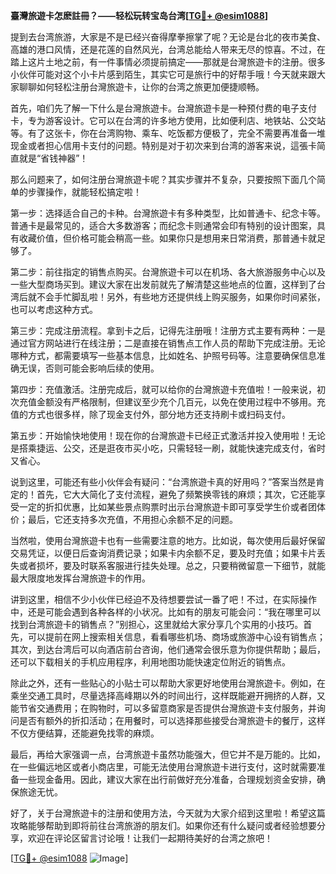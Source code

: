 **臺灣旅遊卡怎麽註冊？——轻松玩转宝岛台湾[[TG💪+ @esim1088](https://t.me/s/esim1088)]**

提到去台湾旅游，大家是不是已经兴奋得摩拳擦掌了呢？无论是台北的夜市美食、高雄的港口风情，还是花莲的自然风光，台湾总能给人带来无尽的惊喜。不过，在踏上这片土地之前，有一件事情必须提前搞定——那就是台灣旅遊卡的注册。很多小伙伴可能对这个小卡片感到陌生，其实它可是旅行中的好帮手哦！今天就来跟大家聊聊如何轻松注册台灣旅遊卡，让你的台湾之旅更加便捷顺畅。

首先，咱们先了解一下什么是台灣旅遊卡。台灣旅遊卡是一种预付费的电子支付卡，专为游客设计。它可以在台湾的许多地方使用，比如便利店、地铁站、公交站等。有了这张卡，你在台湾购物、乘车、吃饭都方便极了，完全不需要再准备一堆现金或者担心信用卡支付的问题。特别是对于初次来到台湾的游客来说，這張卡简直就是“省钱神器”！

那么问题来了，如何注册台灣旅遊卡呢？其实步骤并不复杂，只要按照下面几个简单的步骤操作，就能轻松搞定啦！

第一步：选择适合自己的卡种。台灣旅遊卡有多种类型，比如普通卡、纪念卡等。普通卡是最常见的，适合大多数游客；而纪念卡则通常会印有特别的设计图案，具有收藏价值，但价格可能会稍高一些。如果你只是想用来日常消费，那普通卡就足够了。

第二步：前往指定的销售点购买。台灣旅遊卡可以在机场、各大旅游服务中心以及一些大型商场买到。建议大家在出发前就先了解清楚这些地点的位置，这样到了台湾后就不会手忙脚乱啦！另外，有些地方还提供线上购买服务，如果你时间紧张，也可以考虑这种方式。

第三步：完成注册流程。拿到卡之后，记得先注册哦！注册方式主要有两种：一是通过官方网站进行在线注册；二是直接在销售点工作人员的帮助下完成注册。无论哪种方式，都需要填写一些基本信息，比如姓名、护照号码等。注意要确保信息准确无误，否则可能会影响后续的使用。

第四步：充值激活。注册完成后，就可以给你的台灣旅遊卡充值啦！一般来说，初次充值金额没有严格限制，但建议至少充个几百元，以免在使用过程中不够用。充值的方式也很多样，除了现金支付外，部分地方还支持刷卡或扫码支付。

第五步：开始愉快地使用！现在你的台灣旅遊卡已经正式激活并投入使用啦！无论是搭乘捷运、公交，还是逛夜市买小吃，只需轻轻一刷，就能快速完成支付，省时又省心。

说到这里，可能还有些小伙伴会有疑问：“台湾旅遊卡真的好用吗？”答案当然是肯定的！首先，它大大简化了支付流程，避免了频繁换零钱的麻烦；其次，它还能享受一定的折扣优惠，比如某些景点购票时出示台灣旅遊卡即可享受学生价或者团体价；最后，它还支持多次充值，不用担心余额不足的问题。

当然啦，使用台灣旅遊卡也有一些需要注意的地方。比如说，每次使用后最好保留交易凭证，以便日后查询消费记录；如果卡内余额不足，要及时充值；如果卡片丢失或者损坏，要及时联系客服进行挂失处理。总之，只要稍微留意一下细节，就能最大限度地发挥台灣旅遊卡的作用。

讲到这里，相信不少小伙伴已经迫不及待想要尝试一番了吧！不过，在实际操作中，还是可能会遇到各种各样的小状况。比如有的朋友可能会问：“我在哪里可以找到台湾旅遊卡的销售点？”别担心，这里就给大家分享几个实用的小技巧。首先，可以提前在网上搜索相关信息，看看哪些机场、商场或旅游中心设有销售点；其次，到达台湾后可以向酒店前台咨询，他们通常会很乐意为你提供帮助；最后，还可以下载相关的手机应用程序，利用地图功能快速定位附近的销售点。

除此之外，还有一些贴心的小贴士可以帮助大家更好地使用台灣旅遊卡。例如，在乘坐交通工具时，尽量选择高峰期以外的时间出行，这样既能避开拥挤的人群，又能节省交通费用；在购物时，可以多留意商家是否提供台灣旅遊卡支付服务，并询问是否有额外的折扣活动；在用餐时，可以选择那些接受台灣旅遊卡的餐厅，这样不仅方便结算，还能避免找零的麻烦。

最后，再给大家强调一点，台湾旅遊卡虽然功能强大，但它并不是万能的。比如，在一些偏远地区或者小商店里，可能无法使用台灣旅遊卡进行支付，这时就需要准备一些现金备用。因此，建议大家在出行前做好充分准备，合理规划资金安排，确保旅途无忧。

好了，关于台灣旅遊卡的注册和使用方法，今天就为大家介绍到这里啦！希望这篇攻略能够帮助到即将前往台湾旅游的朋友们。如果你还有什么疑问或者经验想要分享，欢迎在评论区留言讨论哦！让我们一起期待美好的台湾之旅吧！

[[TG💪+ @esim1088](https://t.me/s/esim1088) ![Image](https://i.postimg.cc/4NQfJmqS/Snipaste-2025-05-13-00-14-12.png)]
